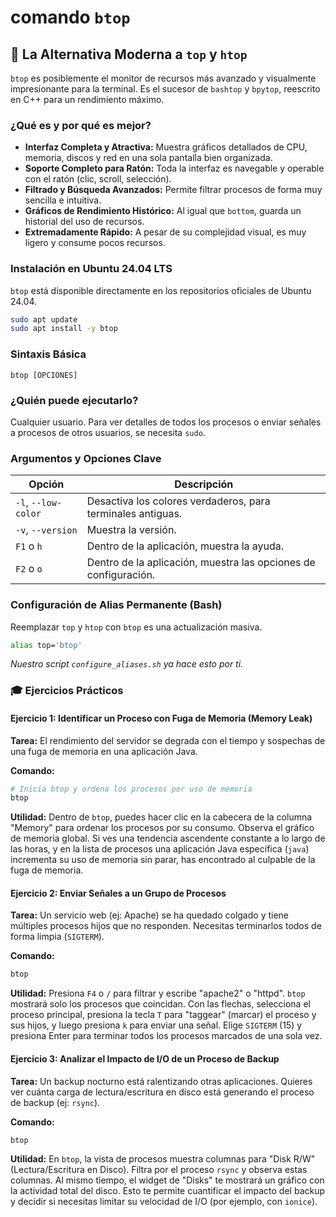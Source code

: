 # comando `btop`

## 🚀 La Alternativa Moderna a `top` y `htop`

`btop` es posiblemente el monitor de recursos más avanzado y visualmente impresionante para la terminal. Es el sucesor de `bashtop` y `bpytop`, reescrito en C++ para un rendimiento máximo.

### ¿Qué es y por qué es mejor?

-   **Interfaz Completa y Atractiva:** Muestra gráficos detallados de CPU, memoria, discos y red en una sola pantalla bien organizada.
-   **Soporte Completo para Ratón:** Toda la interfaz es navegable y operable con el ratón (clic, scroll, selección).
-   **Filtrado y Búsqueda Avanzados:** Permite filtrar procesos de forma muy sencilla e intuitiva.
-   **Gráficos de Rendimiento Histórico:** Al igual que `bottom`, guarda un historial del uso de recursos.
-   **Extremadamente Rápido:** A pesar de su complejidad visual, es muy ligero y consume pocos recursos.

### Instalación en Ubuntu 24.04 LTS

`btop` está disponible directamente en los repositorios oficiales de Ubuntu 24.04.

```bash
sudo apt update
sudo apt install -y btop
```

### Sintaxis Básica

```
btop [OPCIONES]
```

### ¿Quién puede ejecutarlo?

Cualquier usuario. Para ver detalles de todos los procesos o enviar señales a procesos de otros usuarios, se necesita `sudo`.

### Argumentos y Opciones Clave

| Opción           | Descripción                                                                 |
| ---------------- | --------------------------------------------------------------------------- |
| `-l`, `--low-color` | Desactiva los colores verdaderos, para terminales antiguas.               |
| `-v`, `--version` | Muestra la versión.                                                       |
| `F1` o `h`       | Dentro de la aplicación, muestra la ayuda.                                  |
| `F2` o `o`       | Dentro de la aplicación, muestra las opciones de configuración.             |

### Configuración de Alias Permanente (Bash)

Reemplazar `top` y `htop` con `btop` es una actualización masiva.

```bash
alias top='btop'
```
*Nuestro script `configure_aliases.sh` ya hace esto por ti.*

### 🎓 Ejercicios Prácticos

#### Ejercicio 1: Identificar un Proceso con Fuga de Memoria (Memory Leak)

**Tarea:** El rendimiento del servidor se degrada con el tiempo y sospechas de una fuga de memoria en una aplicación Java.

**Comando:**
```bash
# Inicia btop y ordena los procesos por uso de memoria
btop
```
**Utilidad:** Dentro de `btop`, puedes hacer clic en la cabecera de la columna "Memory" para ordenar los procesos por su consumo. Observa el gráfico de memoria global. Si ves una tendencia ascendente constante a lo largo de las horas, y en la lista de procesos una aplicación Java específica (`java`) incrementa su uso de memoria sin parar, has encontrado al culpable de la fuga de memoria.

#### Ejercicio 2: Enviar Señales a un Grupo de Procesos

**Tarea:** Un servicio web (ej: Apache) se ha quedado colgado y tiene múltiples procesos hijos que no responden. Necesitas terminarlos todos de forma limpia (`SIGTERM`).

**Comando:**
```bash
btop
```
**Utilidad:** Presiona `F4` o `/` para filtrar y escribe "apache2" o "httpd". `btop` mostrará solo los procesos que coincidan. Con las flechas, selecciona el proceso principal, presiona la tecla `T` para "taggear" (marcar) el proceso y sus hijos, y luego presiona `k` para enviar una señal. Elige `SIGTERM` (15) y presiona Enter para terminar todos los procesos marcados de una sola vez.

#### Ejercicio 3: Analizar el Impacto de I/O de un Proceso de Backup

**Tarea:** Un backup nocturno está ralentizando otras aplicaciones. Quieres ver cuánta carga de lectura/escritura en disco está generando el proceso de backup (ej: `rsync`).

**Comando:**
```bash
btop
```
**Utilidad:** En `btop`, la vista de procesos muestra columnas para "Disk R/W" (Lectura/Escritura en Disco). Filtra por el proceso `rsync` y observa estas columnas. Al mismo tiempo, el widget de "Disks" te mostrará un gráfico con la actividad total del disco. Esto te permite cuantificar el impacto del backup y decidir si necesitas limitar su velocidad de I/O (por ejemplo, con `ionice`).
